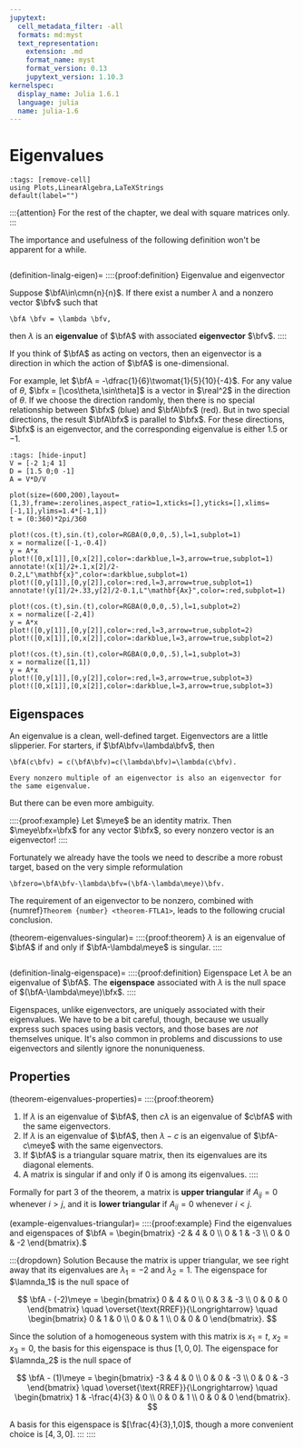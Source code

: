 ```yaml
---
jupytext:
  cell_metadata_filter: -all
  formats: md:myst
  text_representation:
    extension: .md
    format_name: myst
    format_version: 0.13
    jupytext_version: 1.10.3
kernelspec:
  display_name: Julia 1.6.1
  language: julia
  name: julia-1.6
---
```


# Eigenvalues

```{code-cell}
:tags: [remove-cell]
using Plots,LinearAlgebra,LaTeXStrings
default(label="")
```

:::{attention}
For the rest of the chapter, we deal with square matrices only.
:::

The importance and usefulness of the following definition won't be apparent for a while.

```{index} ! eigenvalue, ! eigenvector
```

(definition-linalg-eigen)=
::::{proof:definition} Eigenvalue and eigenvector

Suppose $\bfA\in\cmn{n}{n}$. If there exist a number $\lambda$ and a nonzero vector $\bfv$ such that

```{math}
\bfA \bfv = \lambda \bfv,
```

then $\lambda$ is an **eigenvalue** of $\bfA$ with associated **eigenvector** $\bfv$.
::::

If you think of $\bfA$ as acting on vectors, then an eigenvector is a direction in which the action of $\bfA$ is one-dimensional.

For example, let $\bfA = -\dfrac{1}{6}\twomat{1}{5}{10}{-4}$. For any value of $\theta$, $\bfx = [\cos\theta,\sin\theta]$ is a vector in $\real^2$ in the direction of $\theta$. If we choose the direction randomly, then there is no special relationship between $\bfx$ (blue) and $\bfA\bfx$ (red). But in two special directions, the result $\bfA\bfx$ is parallel to $\bfx$. For these directions, $\bfx$ is an eigenvector, and the corresponding eigenvalue is either $1.5$ or $-1$.

```{code-cell}
:tags: [hide-input]
V = [-2 1;4 1]
D = [1.5 0;0 -1]
A = V*D/V

plot(size=(600,200),layout=(1,3),frame=:zerolines,aspect_ratio=1,xticks=[],yticks=[],xlims=[-1,1],ylims=1.4*[-1,1])
t = (0:360)*2pi/360

plot!(cos.(t),sin.(t),color=RGBA(0,0,0,.5),l=1,subplot=1)
x = normalize([-1,-0.4])
y = A*x
plot!([0,x[1]],[0,x[2]],color=:darkblue,l=3,arrow=true,subplot=1)
annotate!(x[1]/2+.1,x[2]/2-0.2,L"\mathbf{x}",color=:darkblue,subplot=1)
plot!([0,y[1]],[0,y[2]],color=:red,l=3,arrow=true,subplot=1)
annotate!(y[1]/2+.33,y[2]/2-0.1,L"\mathbf{Ax}",color=:red,subplot=1)

plot!(cos.(t),sin.(t),color=RGBA(0,0,0,.5),l=1,subplot=2)
x = normalize([-2,4])
y = A*x
plot!([0,y[1]],[0,y[2]],color=:red,l=3,arrow=true,subplot=2)
plot!([0,x[1]],[0,x[2]],color=:darkblue,l=3,arrow=true,subplot=2)

plot!(cos.(t),sin.(t),color=RGBA(0,0,0,.5),l=1,subplot=3)
x = normalize([1,1])
y = A*x
plot!([0,y[1]],[0,y[2]],color=:red,l=3,arrow=true,subplot=3)
plot!([0,x[1]],[0,x[2]],color=:darkblue,l=3,arrow=true,subplot=3)
```

## Eigenspaces

An eigenvalue is a clean, well-defined target. Eigenvectors are a little slipperier. For starters, if $\bfA\bfv=\lambda\bfv$, then

```{math}
\bfA(c\bfv) = c(\bfA\bfv)=c(\lambda\bfv)=\lambda(c\bfv).
```

```{note}
Every nonzero multiple of an eigenvector is also an eigenvector for the same eigenvalue.
```

But there can be even more ambiguity.

::::{proof:example}
Let $\meye$ be an identity matrix. Then $\meye\bfx=\bfx$ for any vector $\bfx$, so every nonzero vector is an eigenvector!
::::

Fortunately we already have the tools we need to describe a more robust target, based on the very simple reformulation

```{math}
\bfzero=\bfA\bfv-\lambda\bfv=(\bfA-\lambda\meye)\bfv.
```

The requirement of an eigenvector to be nonzero, combined with {numref}`Theorem {number} <theorem-FTLA1>`, leads to the following crucial conclusion.

(theorem-eigenvalues-singular)=
::::{proof:theorem}
$\lambda$ is an eigenvalue of $\bfA$ if and only if $\bfA-\lambda\meye$ is singular.
::::

```{index} ! eigenspace
```

(definition-linalg-eigenspace)=
::::{proof:definition} Eigenspace
Let $\lambda$ be an eigenvalue of $\bfA$. The **eigenspace** associated with $\lambda$ is the null space of $(\bfA-\lambda\meye)\bfx$.
::::

Eigenspaces, unlike eigenvectors, are uniquely associated with their eigenvalues. We have to be a bit careful, though, because we usually express such spaces using basis vectors, and those bases are *not* themselves unique. It's also common in problems and discussions to use eigenvectors and silently ignore the nonuniqueness.

## Properties

(theorem-eigenvalues-properties)=
::::{proof:theorem} 
1. If $\lambda$ is an eigenvalue of $\bfA$, then $c\lambda$ is an eigenvalue of $c\bfA$ with the same eigenvectors.
2. If $\lambda$ is an eigenvalue of $\bfA$, then $\lambda-c$ is an eigenvalue of $\bfA-c\meye$ with the same eigenvectors.
3. If $\bfA$ is a triangular square matrix, then its eigenvalues are its diagonal elements.
4. A matrix is singular if and only if $0$ is among its eigenvalues.
::::

Formally for part 3 of the theorem, a matrix is **upper triangular** if $A_{ij}=0$ whenever $i>j$, and it is **lower triangular** if $A_{ij}=0$ whenever $i<j$.

(example-eigenvalues-triangular)=
::::{proof:example} 
Find the eigenvalues and eigenspaces of 
$\bfA = \begin{bmatrix} -2 & 4 & 0 \\ 0 & 1 & -3 \\ 0 & 0 & -2 \end{bmatrix}.$

:::{dropdown} Solution
Because the matrix is upper triangular, we see right away that its eigenvalues are $\lambda_1=-2$ and $\lambda_2=1$. The eigenspace for $\lamnda_1$ is the null space of 

$$
\bfA - (-2)\meye = \begin{bmatrix} 0 & 4 & 0 \\ 0 & 3 & -3 \\ 0 & 0 & 0 \end{bmatrix}
\quad \overset{\text{RREF}}{\Longrightarrow} \quad 
\begin{bmatrix} 0 & 1 & 0 \\ 0 & 0 & 1 \\ 0 & 0 & 0 \end{bmatrix}.
$$

Since the solution of a homogeneous system with this matrix is $x_1=t$, $x_2=x_3=0$, the basis for this eigenspace is thus $[1,0,0]$. The eigenspace for $\lamnda_2$ is the null space of 

$$
\bfA - (1)\meye = \begin{bmatrix} -3 & 4 & 0 \\ 0 & 0 & -3 \\ 0 & 0 & -3 \end{bmatrix}
\quad \overset{\text{RREF}}{\Longrightarrow} \quad 
\begin{bmatrix} 1 & -\frac{4}{3} & 0 \\ 0 & 0 & 1 \\ 0 & 0 & 0 \end{bmatrix}.
$$

A basis for this eigenspace is $[\frac{4}{3},1,0]$, though a more convenient choice is $[4,3,0]$.
:::
::::

